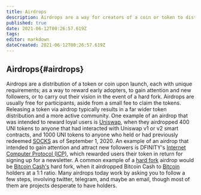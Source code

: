 ```yaml
---
title: Airdrops
description: Airdrops are a way for creators of a coin or token to distribute those coins or tokens at launch.
published: true
date: 2021-06-12T00:26:57.619Z
tags:
editor: markdown
dateCreated: 2021-06-12T00:26:57.619Z
---
```


## Airdrops{#airdrops}

Airdrops are a distribution of a token or coin upon launch, each with unique requirements; as a way to reward early adopters, to gain attention and new followers, or to carry out their vision in the event of a hard fork. Airdrops are usually free for participants, aside from a small fee to claim the tokens. Releasing a token via airdrop typically results in a far wider token distribution and a more active community. One example of an airdrop that was intended to reward loyal users is [Uniswap](https://info.uniswap.org), when they airdropped 400 UNI tokens to anyone that had interacted with Uniswap v1 or v2 smart contracts, and 1000 UNI tokens to anyone who held or had previously redeemed [SOCKS](https://unisocks.exchange/) as of September 1, 2020. An example of an airdrop that intended to gain attention and attract new followers is DFINITY's [Internet Computer Protocol (ICP)](https://dfinity.org/), which rewarded users their token in return for signing up for a newsletter. A common example of a [hard fork](en/glossary/forks) airdrop would be [Bitcoin Cash's](en/bitcoin-cash) hard fork, when it airdropped Bitcoin Cash to [Bitcoin](en/bitcoin) holders at a 1:1 ratio. Many airdrops today work by asking you to follow a few steps, involving twitter, telegram, and maybe an email, though most of them are projects desperate to have holders.